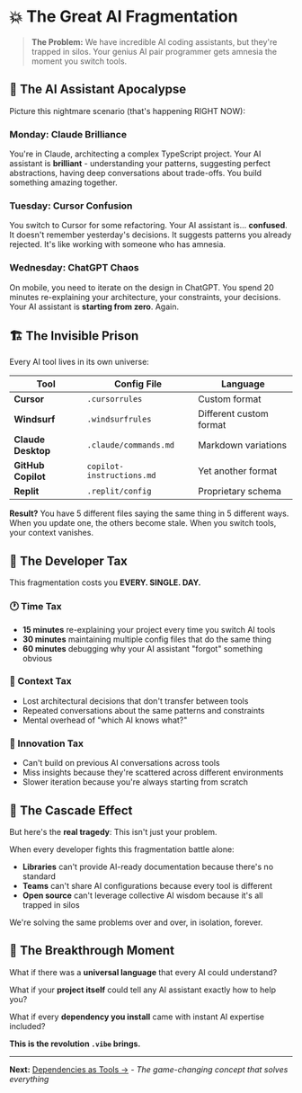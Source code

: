 # 💥 The Great AI Fragmentation

> **The Problem:** We have incredible AI coding assistants, but they're trapped in silos. Your genius AI pair programmer gets amnesia the moment you switch tools.

## 🤖 The AI Assistant Apocalypse

Picture this nightmare scenario (that's happening RIGHT NOW):

### Monday: Claude Brilliance

You're in Claude, architecting a complex TypeScript project. Your AI assistant is **brilliant** - understanding your patterns, suggesting perfect abstractions, having deep conversations about trade-offs. You build something amazing together.

### Tuesday: Cursor Confusion

You switch to Cursor for some refactoring. Your AI assistant is... **confused**. It doesn't remember yesterday's decisions. It suggests patterns you already rejected. It's like working with someone who has amnesia.

### Wednesday: ChatGPT Chaos

On mobile, you need to iterate on the design in ChatGPT. You spend 20 minutes re-explaining your architecture, your constraints, your decisions. Your AI assistant is **starting from zero**. Again.

## 🏗️ The Invisible Prison

Every AI tool lives in its own universe:

| Tool               | Config File               | Language                |
| ------------------ | ------------------------- | ----------------------- |
| **Cursor**         | `.cursorrules`            | Custom format           |
| **Windsurf**       | `.windsurfrules`          | Different custom format |
| **Claude Desktop** | `.claude/commands.md`     | Markdown variations     |
| **GitHub Copilot** | `copilot-instructions.md` | Yet another format      |
| **Replit**         | `.replit/config`          | Proprietary schema      |

**Result?** You have 5 different files saying the same thing in 5 different ways. When you update one, the others become stale. When you switch tools, your context vanishes.

## 😤 The Developer Tax

This fragmentation costs you **EVERY. SINGLE. DAY.**

### 🕐 Time Tax

- **15 minutes** re-explaining your project every time you switch AI tools
- **30 minutes** maintaining multiple config files that do the same thing
- **60 minutes** debugging why your AI assistant "forgot" something obvious

### 🧠 Context Tax

- Lost architectural decisions that don't transfer between tools
- Repeated conversations about the same patterns and constraints
- Mental overhead of "which AI knows what?"

### 🚀 Innovation Tax

- Can't build on previous AI conversations across tools
- Miss insights because they're scattered across different environments
- Slower iteration because you're always starting from scratch

## 🌊 The Cascade Effect

But here's the **real tragedy**: This isn't just your problem.

When every developer fights this fragmentation battle alone:

- **Libraries** can't provide AI-ready documentation because there's no standard
- **Teams** can't share AI configurations because every tool is different
- **Open source** can't leverage collective AI wisdom because it's all trapped in silos

We're solving the same problems over and over, in isolation, forever.

## 🎯 The Breakthrough Moment

What if there was a **universal language** that every AI could understand?

What if your **project itself** could tell any AI assistant exactly how to help you?

What if every **dependency you install** came with instant AI expertise included?

**This is the revolution `.vibe` brings.**

---

**Next:** [Dependencies as Tools →](02-dependencies-as-tools.md) - _The game-changing concept that solves everything_

